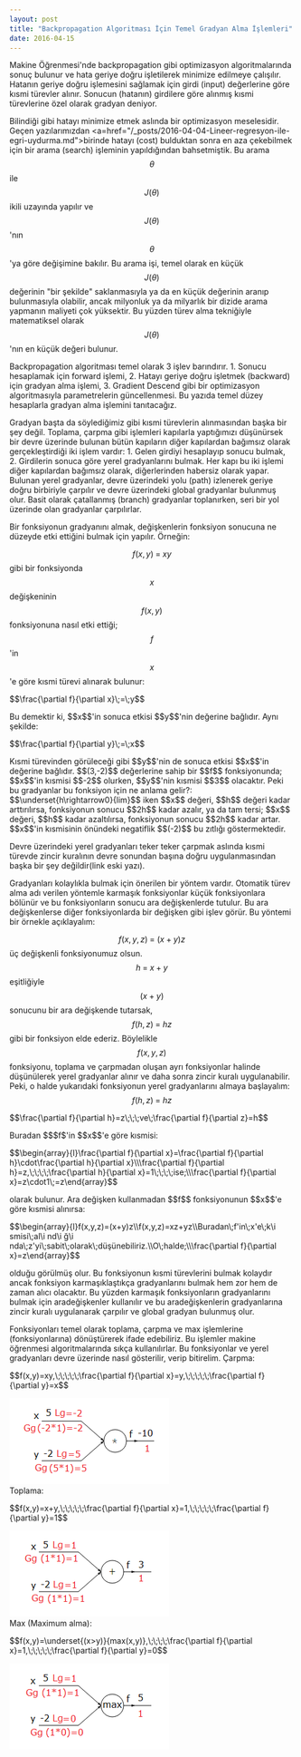```yaml
---
layout: post
title: "Backpropagation Algoritması İçin Temel Gradyan Alma İşlemleri"
date: 2016-04-15
---
```

Makine Öğrenmesi'nde backpropagation gibi optimizasyon algoritmalarında sonuç bulunur ve hata geriye doğru işletilerek minimize edilmeye çalışılır.<!--more--> Hatanın geriye doğru işlemesini sağlamak için girdi (input) değerlerine göre kısmi türevler alınır. Sonucun (hatanın) girdilere göre alınmış kısmi türevlerine özel olarak gradyan deniyor. 

Bilindiği gibi hatayı minimize etmek aslında bir optimizasyon meselesidir. Geçen yazılarımızdan <a=href="/_posts/2016-04-04-Lineer-regresyon-ile-egri-uydurma.md">birinde</a> hatayı (cost) bulduktan sonra en aza çekebilmek için bir arama (search) işleminin yapıldığından bahsetmiştik. Bu arama $$\theta$$ ile $$J(\theta)$$ ikili uzayında yapılır ve $$J(\theta)$$'nın $$\theta$$'ya göre değişimine bakılır. Bu arama işi, temel olarak en küçük $$J(\theta)$$ değerinin "bir şekilde" saklanmasıyla ya da en küçük değerinin aranıp bulunmasıyla olabilir, ancak milyonluk ya da milyarlık bir dizide arama yapmanın maliyeti çok yüksektir. Bu yüzden türev alma tekniğiyle matematiksel olarak $$J(\theta)$$'nın en küçük değeri bulunur. 

Backpropagation algoritması temel olarak 3 işlev barındırır. 1. Sonucu hesaplamak için forward işlemi, 2. Hatayı geriye doğru işletmek (backward) için gradyan alma işlemi, 3. Gradient Descend gibi bir optimizasyon algoritmasıyla parametrelerin güncellenmesi. Bu yazıda temel düzey hesaplarla gradyan alma işlemini tanıtacağız.

Gradyan başta da söylediğimiz gibi kısmi türevlerin alınmasından başka bir şey değil. Toplama, çarpma gibi işlemleri kapılarla yaptığımızı düşünürsek bir devre üzerinde bulunan bütün kapıların diğer kapılardan bağımsız olarak gerçekleştirdiği iki işlem vardır: 1. Gelen girdiyi hesaplayıp sonucu bulmak, 2. Girdilerin sonuca göre yerel gradyanlarını bulmak. Her kapı bu iki işlemi diğer kapılardan bağımsız olarak, diğerlerinden habersiz olarak yapar. Bulunan yerel gradyanlar, devre üzerindeki yolu (path) izlenerek geriye doğru birbiriyle çarpılır ve devre üzerindeki global gradyanlar bulunmuş olur. Basit olarak çatallanmış (branch) gradyanlar toplanırken, seri bir yol üzerinde olan gradyanlar çarpılırlar.

Bir fonksiyonun gradyanını almak, değişkenlerin fonksiyon sonucuna ne düzeyde etki ettiğini bulmak için yapılır. Örneğin:
 
$$f(x,y)\;=\;xy$$ gibi bir fonksiyonda $$x$$ değişkeninin $$f(x,y)$$ fonksiyonuna nasıl etki ettiği; $$f$$'in $$x$$'e göre kısmi türevi alınarak bulunur: 
<p>$$\frac{\partial f}{\partial x}\;=\;y$$</p>
Bu demektir ki, $$x$$'in sonuca etkisi $$y$$'nin değerine bağlıdır. Aynı şekilde: 
<p>$$\frac{\partial f}{\partial y}\;=\;x$$</p>Kısmi türevinden görüleceği gibi $$y$$'nin de sonuca etkisi $$x$$'in değerine bağlıdır.
$$(3,-2)$$ değerlerine sahip bir $$f$$ fonksiyonunda; $$x$$'in kısmisi $$-2$$ olurken, $$y$$'nin kısmisi $$3$$ olacaktır. Peki bu gradyanlar bu fonksiyon için ne anlama gelir?: 
$$\underset{h\rightarrow0}{lim}$$ iken $$x$$ değeri, $$h$$ değeri kadar arttırılırsa, fonksiyonun sonucu $$2h$$ kadar azalır, ya da tam tersi; $$x$$ değeri, $$h$$ kadar azaltılırsa, fonksiyonun sonucu $$2h$$ kadar artar. $$x$$'in kısmisinin önündeki negatiflik $$(-2)$$ bu zıtlığı göstermektedir.

Devre üzerindeki yerel gradyanları teker teker çarpmak aslında kısmi türevde zincir kuralının devre sonundan başına doğru uygulanmasından başka bir şey değildir(link eski yazı).

Gradyanları kolaylıkla bulmak için önerilen bir yöntem vardır. Otomatik türev alma adı verilen yöntemle karmaşık fonksiyonlar küçük fonksiyonlara bölünür ve bu fonksiyonların sonucu ara değişkenlerde tutulur. Bu ara değişkenlerse diğer fonksiyonlarda bir değişken gibi işlev görür. Bu yöntemi bir örnekle açıklayalım:

$$f(x,y,z)\;=\:(x+y)z$$ üç değişkenli fonksiyonumuz olsun.
$$h\;=\;x+y$$ eşitliğiyle $$(x + y)$$ sonucunu bir ara değişkende tutarsak,
$$f(h,z)\;=\:hz$$ gibi bir fonksiyon elde ederiz.
Böylelikle $$f(x,y,z)$$ fonksiyonu, toplama ve çarpmadan oluşan ayrı fonksiyonlar halinde düşünülerek yerel gradyanlar alınır ve daha sonra zincir kuralı uygulanabilir. Peki, o halde yukarıdaki fonksiyonun yerel gradyanlarını almaya başlayalım:
$$f(h,z)\;=\:hz$$
<p>$$\frac{\partial f}{\partial h}=z\;\;\;ve\;\frac{\partial f}{\partial z}=h$$</p>
Buradan $$$f$'in $$x$$'e göre kısmisi:
<p>
$$\begin{array}{l}\frac{\partial f}{\partial x}=\frac{\partial f}{\partial h}\cdot\frac{\partial h}{\partial x}\\\frac{\partial f}{\partial h}=z,\;\;\;\;\frac{\partial h}{\partial x}=1\;\;\;\;ise;\\\frac{\partial f}{\partial x}=z\cdot1\;=z\end{array}$$
</p>
olarak bulunur. Ara değişken kullanmadan $$f$$ fonksiyonunun $$x$$'e göre kısmisi alınırsa:
<p>$$\begin{array}{l}f(x,y,z)=(x+y)z\\f(x,y,z)=xz+yz\\Buradan\;f'in\;x'e\;k\i smisi\;al\i nd\i ğ\i nda\;z'yi\;sabit\;olarak\;düşünebiliriz.\\O\;halde;\\\frac{\partial f}{\partial x}=z\end{array}$$</p>  olduğu görülmüş olur. Bu fonksiyonun kısmi türevlerini bulmak kolaydır ancak fonksiyon karmaşıklaştıkça gradyanlarını bulmak hem zor hem de zaman alıcı olacaktır. Bu yüzden karmaşık fonksiyonların gradyanlarını bulmak için aradeğişkenler kullanılır ve bu aradeğişkenlerin gradyanlarına zincir kuralı uygulanarak çarpılır ve global gradyan bulunmuş olur. 

Fonksiyonları temel olarak toplama, çarpma ve max işlemlerine (fonksiyonlarına) dönüştürerek ifade edebiliriz. Bu işlemler makine öğrenmesi algoritmalarında sıkça kullanılırlar. Bu fonksiyonlar ve yerel gradyanları devre üzerinde nasıl gösterilir, verip bitirelim. 
Çarpma:
<p>$$f(x,y)=xy,\;\;\;\;\;\frac{\partial f}{\partial x}=y,\;\;\;\;\;\frac{\partial f}{\partial y}=x$$</p>
<img src="/img/multiply.png"><br />
Toplama:
<p>$$f(x,y)=x+y,\;\;\;\;\;\frac{\partial f}{\partial x}=1,\;\;\;\;\;\frac{\partial f}{\partial y}=1$$</p>
<img src="/img/sum.png"><br />
Max (Maximum alma):
<p>$$f(x,y)=\underset{(x>y)}{max(x,y)},\;\;\;\;\frac{\partial f}{\partial x}=1,\;\;\;\;\;\frac{\partial f}{\partial y}=0$$</p>
<img src="/img/max.png">
